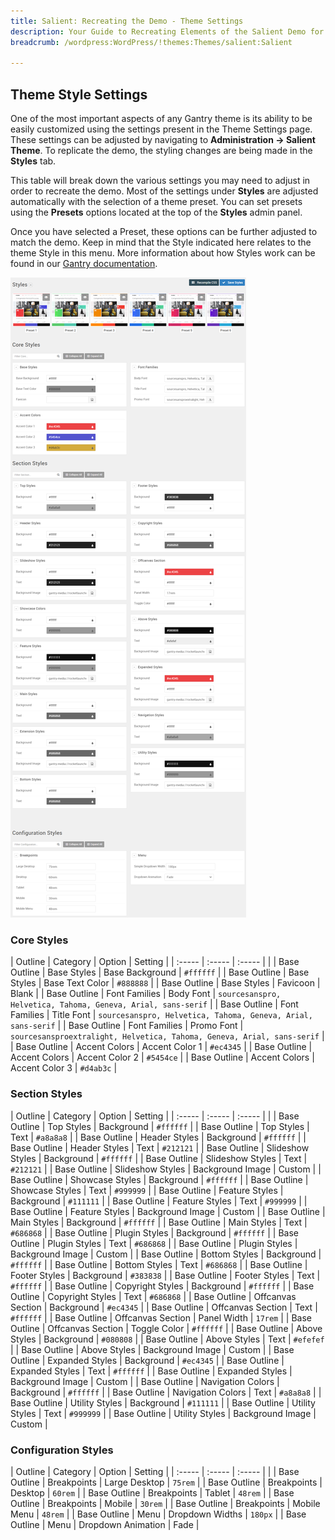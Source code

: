 ```yaml
---
title: Salient: Recreating the Demo - Theme Settings
description: Your Guide to Recreating Elements of the Salient Demo for WordPress
breadcrumb: /wordpress:WordPress/!themes:Themes/salient:Salient

---
```


Theme Style Settings
-----

One of the most important aspects of any Gantry theme is its ability to be easily customized using the settings present in the Theme Settings page. These settings can be adjusted by navigating to **Administration -> Salient Theme**. To replicate the demo, the styling changes are being made in the **Styles** tab.

This table will break down the various settings you may need to adjust in order to recreate the demo. Most of the settings under **Styles** are adjusted automatically with the selection of a theme preset. You can set presets using the **Presets** options located at the top of the **Styles** admin panel.

Once you have selected a Preset, these options can be further adjusted to match the demo. Keep in mind that the Style indicated here relates to the theme Style in this menu. More information about how Styles work can be found in our [Gantry documentation](http://docs.gantry.org/gantry5/configure/styles).

![Style Settings](assets/style_settings.png)

### Core Styles

| Outline      | Category      | Option          | Setting                                                                 |
| :-----       | :-----        | :-----          |                                                                         |
| Base Outline | Base Styles   | Base Background | `#ffffff`                                                               |
| Base Outline | Base Styles   | Base Text Color | `#888888`                                                               |
| Base Outline | Base Styles   | Favicoon        | Blank                                                                   |
| Base Outline | Font Families | Body Font       | `sourcesanspro, Helvetica, Tahoma, Geneva, Arial, sans-serif`           |
| Base Outline | Font Families | Title Font      | `sourcesanspro, Helvetica, Tahoma, Geneva, Arial, sans-serif`           |
| Base Outline | Font Families | Promo Font      | `sourcesansproextralight, Helvetica, Tahoma, Geneva, Arial, sans-serif` |
| Base Outline | Accent Colors | Accent Color 1  | `#ec4345`                                                               |
| Base Outline | Accent Colors | Accent Color 2  | `#5454ce`                                                               |
| Base Outline | Accent Colors | Accent Color 3  | `#d4ab3c`                                                               |

### Section Styles

| Outline      | Category          | Option           | Setting   |
| :-----       | :-----            | :-----           |           |
| Base Outline | Top Styles        | Background       | `#ffffff` |
| Base Outline | Top Styles        | Text             | `#a8a8a8` |
| Base Outline | Header Styles     | Background       | `#ffffff` |
| Base Outline | Header Styles     | Text             | `#212121` |
| Base Outline | Slideshow Styles  | Background       | `#ffffff` |
| Base Outline | Slideshow Styles  | Text             | `#212121` |
| Base Outline | Slideshow Styles  | Background Image | Custom    |
| Base Outline | Showcase Styles   | Background       | `#ffffff` |
| Base Outline | Showcase Styles   | Text             | `#999999` |
| Base Outline | Feature Styles    | Background       | `#111111` |
| Base Outline | Feature Styles    | Text             | `#999999` |
| Base Outline | Feature Styles    | Background Image | Custom    |
| Base Outline | Main Styles       | Background       | `#ffffff` |
| Base Outline | Main Styles       | Text             | `#686868` |
| Base Outline | Plugin Styles  | Background       | `#ffffff` |
| Base Outline | Plugin Styles  | Text             | `#686868` |
| Base Outline | Plugin Styles  | Background Image | Custom    |
| Base Outline | Bottom Styles     | Background       | `#ffffff` |
| Base Outline | Bottom Styles     | Text             | `#686868` |
| Base Outline | Footer Styles     | Background       | `#383838` |
| Base Outline | Footer Styles     | Text             | `#ffffff` |
| Base Outline | Copyright Styles  | Background       | `#ffffff` |
| Base Outline | Copyright Styles  | Text             | `#686868` |
| Base Outline | Offcanvas Section | Background       | `#ec4345` |
| Base Outline | Offcanvas Section | Text             | `#ffffff` |
| Base Outline | Offcanvas Section | Panel Width      | `17rem`   |
| Base Outline | Offcanvas Section | Toggle Color     | `#ffffff` |
| Base Outline | Above Styles      | Background       | `#080808` |
| Base Outline | Above Styles      | Text             | `#efefef` |
| Base Outline | Above Styles      | Background Image | Custom    |
| Base Outline | Expanded Styles   | Background       | `#ec4345` |
| Base Outline | Expanded Styles   | Text             | `#ffffff` |
| Base Outline | Expanded Styles   | Background Image | Custom    |
| Base Outline | Navigation Colors | Background       | `#ffffff` |
| Base Outline | Navigation Colors | Text             | `#a8a8a8` |
| Base Outline | Utility Styles    | Background       | `#111111` |
| Base Outline | Utility Styles    | Text             | `#999999` |
| Base Outline | Utility Styles    | Background Image | Custom    |

### Configuration Styles

| Outline      | Category    | Option             | Setting |
| :-----       | :-----      | :-----             |         |
| Base Outline | Breakpoints | Large Desktop      | `75rem` |
| Base Outline | Breakpoints | Desktop            | `60rem` |
| Base Outline | Breakpoints | Tablet             | `48rem` |
| Base Outline | Breakpoints | Mobile             | `30rem` |
| Base Outline | Breakpoints | Mobile Menu        | `48rem` |
| Base Outline | Menu        | Dropdown Widths    | `180px` |
| Base Outline | Menu        | Dropdown Animation | Fade    |

